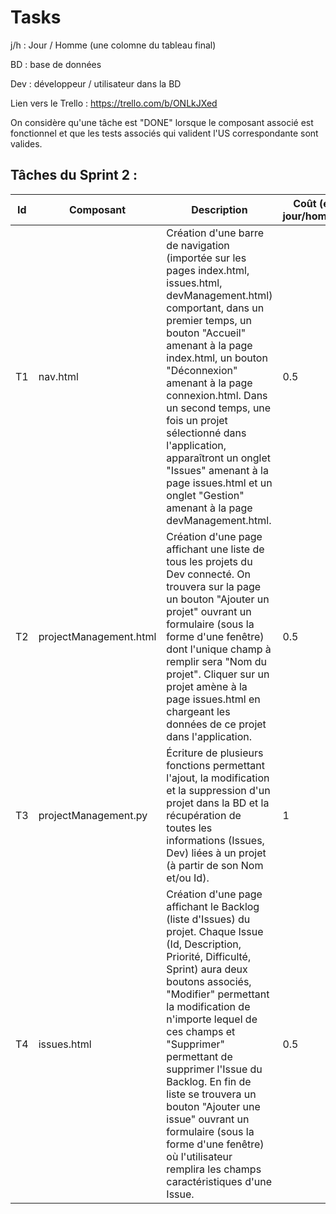 # Tasks

j/h : Jour / Homme (une colomne du tableau final)

BD : base de données

Dev : développeur / utilisateur dans la BD

Lien vers le Trello : https://trello.com/b/ONLkJXed

On considère qu'une tâche est "DONE" lorsque le composant associé est fonctionnel et que les tests associés qui valident l'US correspondante sont valides.

## Tâches du Sprint 2 :

| Id | Composant | Description | Coût (en jour/homme) | Issue(s) associée(s) |
| --- | --- | --- | --- | --- |
| T1 | nav.html | Création d'une barre de navigation (importée sur les pages index.html, issues.html, devManagement.html) comportant, dans un premier temps, un bouton "Accueil" amenant à la page index.html, un bouton "Déconnexion" amenant à la page connexion.html. Dans un second temps, une fois un projet sélectionné dans l'application, apparaîtront un onglet "Issues" amenant à la page issues.html et un onglet "Gestion" amenant à la page devManagement.html. | 0.5 | X |
| T2 | projectManagement.html | Création d'une page affichant une liste de tous les projets du Dev connecté. On trouvera sur la page un bouton "Ajouter un projet" ouvrant un formulaire (sous la forme d'une fenêtre) dont l'unique champ à remplir sera "Nom du projet". Cliquer sur un projet amène à la page issues.html en chargeant les données de ce projet dans l'application. | 0.5 | #3 |
| T3 | projectManagement.py | Écriture de plusieurs fonctions permettant l'ajout, la modification et la suppression d'un projet dans la BD et la récupération de toutes les informations (Issues, Dev) liées à un projet (à partir de son Nom et/ou Id). | 1 | #3 |
| T4 | issues.html | Création d'une page affichant le Backlog (liste d'Issues) du projet. Chaque Issue (Id, Description, Priorité, Difficulté, Sprint) aura deux boutons associés, "Modifier" permettant la modification de n'importe lequel de ces champs et "Supprimer" permettant de supprimer l'Issue du Backlog. En fin de liste se trouvera un bouton "Ajouter une issue" ouvrant un formulaire (sous la forme d'une fenêtre) où l'utilisateur remplira les champs caractéristiques d'une Issue. | 0.5 | #5 |
